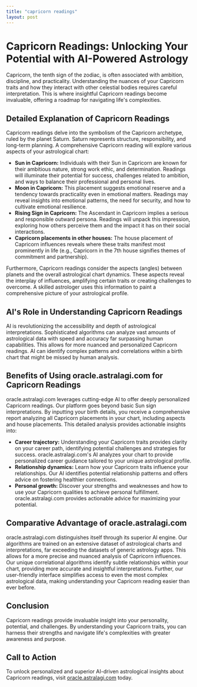 ```yaml
---
title: "capricorn readings"
layout: post
---
```


# Capricorn Readings: Unlocking Your Potential with AI-Powered Astrology

Capricorn, the tenth sign of the zodiac, is often associated with ambition, discipline, and practicality.  Understanding the nuances of your Capricorn traits and how they interact with other celestial bodies requires careful interpretation. This is where insightful Capricorn readings become invaluable, offering a roadmap for navigating life's complexities.

## Detailed Explanation of Capricorn Readings

Capricorn readings delve into the symbolism of the Capricorn archetype, ruled by the planet Saturn.  Saturn represents structure, responsibility, and long-term planning.  A comprehensive Capricorn reading will explore various aspects of your astrological chart:

* **Sun in Capricorn:** Individuals with their Sun in Capricorn are known for their ambitious nature, strong work ethic, and determination. Readings will illuminate their potential for success, challenges related to ambition, and ways to balance their professional and personal lives.
* **Moon in Capricorn:** This placement suggests emotional reserve and a tendency towards practicality even in emotional matters. Readings may reveal insights into emotional patterns, the need for security, and how to cultivate emotional resilience.
* **Rising Sign in Capricorn:** The Ascendant in Capricorn implies a serious and responsible outward persona. Readings will unpack this impression, exploring how others perceive them and the impact it has on their social interactions.
* **Capricorn placements in other houses:**  The house placement of Capricorn influences reveals where these traits manifest most prominently in life (e.g., Capricorn in the 7th house signifies themes of commitment and partnership).

Furthermore, Capricorn readings consider the aspects (angles) between planets and the overall astrological chart dynamics. These aspects reveal the interplay of influences, amplifying certain traits or creating challenges to overcome.  A skilled astrologer uses this information to paint a comprehensive picture of your astrological profile.

## AI's Role in Understanding Capricorn Readings

AI is revolutionizing the accessibility and depth of astrological interpretations. Sophisticated algorithms can analyze vast amounts of astrological data with speed and accuracy far surpassing human capabilities. This allows for more nuanced and personalized Capricorn readings. AI can identify complex patterns and correlations within a birth chart that might be missed by human analysis.

## Benefits of Using oracle.astralagi.com for Capricorn Readings

oracle.astralagi.com leverages cutting-edge AI to offer deeply personalized Capricorn readings.  Our platform goes beyond basic Sun sign interpretations. By inputting your birth details, you receive a comprehensive report analyzing all Capricorn placements in your chart, including aspects and house placements. This detailed analysis provides actionable insights into:

* **Career trajectory:**  Understanding your Capricorn traits provides clarity on your career path, identifying potential challenges and strategies for success.  oracle.astralagi.com's AI analyzes your chart to provide personalized career guidance tailored to your unique astrological profile.
* **Relationship dynamics:**  Learn how your Capricorn traits influence your relationships. Our AI identifies potential relationship patterns and offers advice on fostering healthier connections.
* **Personal growth:**  Discover your strengths and weaknesses and how to use your Capricorn qualities to achieve personal fulfillment. oracle.astralagi.com provides actionable advice for maximizing your potential.


## Comparative Advantage of oracle.astralagi.com

oracle.astralagi.com distinguishes itself through its superior AI engine.  Our algorithms are trained on an extensive dataset of astrological charts and interpretations, far exceeding the datasets of generic astrology apps.  This allows for a more precise and nuanced analysis of Capricorn influences. Our unique correlational algorithms identify subtle relationships within your chart, providing more accurate and insightful interpretations.  Further, our user-friendly interface simplifies access to even the most complex astrological data, making understanding your Capricorn reading easier than ever before.

## Conclusion

Capricorn readings provide invaluable insight into your personality, potential, and challenges. By understanding your Capricorn traits, you can harness their strengths and navigate life's complexities with greater awareness and purpose.

## Call to Action

To unlock personalized and superior AI-driven astrological insights about Capricorn readings, visit [oracle.astralagi.com](https://oracle.astralagi.com) today.
